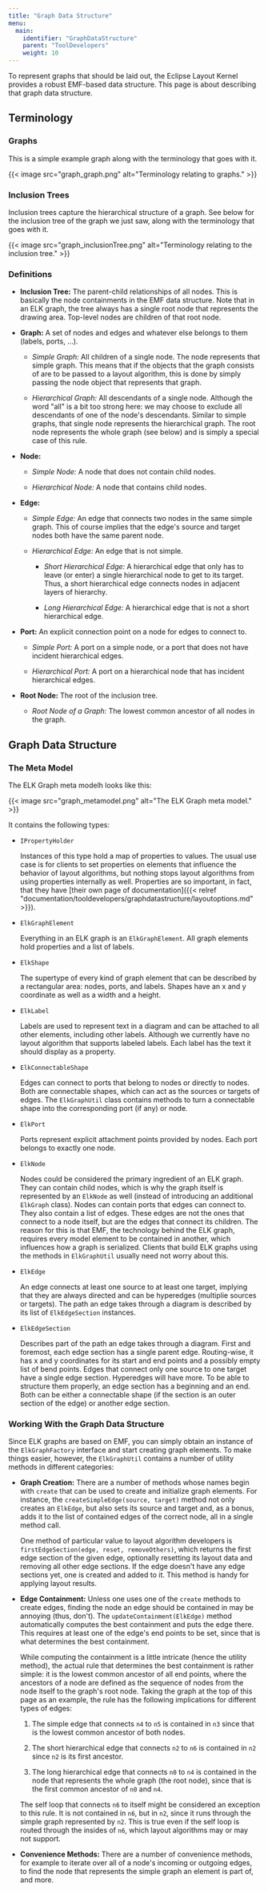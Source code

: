 ```yaml
---
title: "Graph Data Structure"
menu:
  main:
    identifier: "GraphDataStructure"
    parent: "ToolDevelopers"
    weight: 10
---
```


To represent graphs that should be laid out, the Eclipse Layout Kernel provides a robust EMF-based data structure. This page is about describing that graph data structure.

## Terminology

### Graphs

This is a simple example graph along with the terminology that goes with it.

{{< image src="graph_graph.png" alt="Terminology relating to graphs." >}}


### Inclusion Trees

Inclusion trees capture the hierarchical structure of a graph. See below for the inclusion tree of the graph we just saw, along with the terminology that goes with it.

{{< image src="graph_inclusionTree.png" alt="Terminology relating to the inclusion tree." >}}


### Definitions

* **Inclusion Tree:** The parent-child relationships of all nodes. This is basically the node containments in the EMF data structure. Note that in an ELK graph, the tree always has a single root node that represents the drawing area. Top-level nodes are children of that root node.

* **Graph:** A set of nodes and edges and whatever else belongs to them (labels, ports, ...).

    * *Simple Graph:* All children of a single node. The node represents that simple graph. This means that if the objects that the graph consists of are to be passed to a layout algorithm, this is done by simply passing the node object that represents that graph.

    * *Hierarchical Graph:* All descendants of a single node. Although the word "all" is a bit too strong here: we may choose to exclude all descendants of one of the node's descendants. Similar to simple graphs, that single node represents the hierarchical graph. The root node represents the whole graph (see below) and is simply a special case of this rule.

* **Node:**

    * *Simple Node:* A node that does not contain child nodes.

    * *Hierarchical Node:* A node that contains child nodes.

* **Edge:**

    * *Simple Edge:* An edge that connects two nodes in the same simple graph. This of course implies that the edge's source and target nodes both have the same parent node.

    * *Hierarchical Edge:* An edge that is not simple.

        * *Short Hierarchical Edge:* A hierarchical edge that only has to leave (or enter) a single hierarchical node to get to its target. Thus, a short hierarchical edge connects nodes in adjacent layers of hierarchy.

        * *Long Hierarchical Edge:* A hierarchical edge that is not a short hierarchical edge.

* **Port:** An explicit connection point on a node for edges to connect to.

    * *Simple Port:* A port on a simple node, or a port that does not have incident hierarchical edges.

    * *Hierarchical Port:* A port on a hierarchical node that has incident hierarchical edges.

* **Root Node:** The root of the inclusion tree.

    * *Root Node of a Graph:* The lowest common ancestor of all nodes in the graph.


## Graph Data Structure

### The Meta Model

The ELK Graph meta modelh looks like this:

{{< image src="graph_metamodel.png" alt="The ELK Graph meta model." >}}

It contains the following types:

* `IPropertyHolder`

    Instances of this type hold a map of properties to values. The usual use case is for clients to set properties on elements that influence the behavior of layout algorithms, but nothing stops layout algorithms from using properties internally as well. Properties are so important, in fact, that they have [their own page of documentation]({{< relref "documentation/tooldevelopers/graphdatastructure/layoutoptions.md" >}}).

* `ElkGraphElement`

    Everything in an ELK graph is an `ElkGraphElement`. All graph elements hold properties and a list of labels.

* `ElkShape`

    The supertype of every kind of graph element that can be described by a rectangular area: nodes, ports, and labels. Shapes have an x and y coordinate as well as a width and a height.

* `ElkLabel`

    Labels are used to represent text in a diagram and can be attached to all other elements, including other labels. Although we currently have no layout algorithm that supports labeled labels. Each label has the text it should display as a property.

* `ElkConnectableShape`

    Edges can connect to ports that belong to nodes or directly to nodes. Both are connectable shapes, which can act as the sources or targets of edges. The `ElkGraphUtil` class contains methods to turn a connectable shape into the corresponding port (if any) or node.

* `ElkPort`

    Ports represent explicit attachment points provided by nodes. Each port belongs to exactly one node.

* `ElkNode`

    Nodes could be considered the primary ingredient of an ELK graph. They can contain child nodes, which is why the graph itself is represented by an `ElkNode` as well (instead of introducing an additional `ElkGraph` class). Nodes can contain ports that edges can connect to. They also contain a list of edges. These edges are not the ones that connect to a node itself, but are the edges that connect its children. The reason for this is that EMF, the technology behind the ELK graph, requires every model element to be contained in another, which influences how a graph is serialized. Clients that build ELK graphs using the methods in `ElkGraphUtil` usually need not worry about this.

* `ElkEdge`

    An edge connects at least one source to at least one target, implying that they are always directed and can be hyperedges (multiplie sources or targets). The path an edge takes through a diagram is described by its list of `ElkEdgeSection` instances.

* `ElkEdgeSection`

    Describes part of the path an edge takes through a diagram. First and foremost, each edge section has a single parent edge. Routing-wise, it has x and y coordinates for its start and end points and a possibly empty list of bend points. Edges that connect only one source to one target have a single edge section. Hyperedges will have more. To be able to structure them properly, an edge section has a beginning and an end. Both can be either a connectable shape (if the section is an outer section of the edge) or another edge section.


### Working With the Graph Data Structure

Since ELK graphs are based on EMF, you can simply obtain an instance of the `ElkGraphFactory` interface and start creating graph elements. To make things easier, however, the `ElkGraphUtil` contains a number of utility methods in different categories:

* **Graph Creation:** There are a number of methods whose names begin with `create` that can be used to create and initialize graph elements. For instance, the `createSimpleEdge(source, target)` method not only creates an `ElkEdge`, but also sets its source and target and, as a bonus, adds it to the list of contained edges of the correct node, all in a single method call.

    One method of particular value to layout algorithm developers is `firstEdgeSection(edge, reset, removeOthers)`, which returns the first edge section of the given edge, optionally resetting its layout data and removing all other edge sections. If the edge doesn't have any edge sections yet, one is created and added to it. This method is handy for applying layout results.

* **Edge Containment:** Unless one uses one of the `create` methods to create edges, finding the node an edge should be contained in may be annoying (thus, don't). The `updateContainment(ElkEdge)` method automatically computes the best containment and puts the edge there. This requires at least one of the edge's end points to be set, since that is what determines the best containment.

    While computing the containment is a little intricate (hence the utility method), the actual rule that determines the best containment is rather simple: it is the lowest common ancestor of all end points, where the ancestors of a node are defined as the sequence of nodes from the node itself to the graph's root node. Taking the graph at the top of this page as an example, the rule has the following implications for different types of edges:

    1. The simple edge that connects `n4` to `n5` is contained in `n3` since that is the lowest common ancestor of both nodes.

    1. The short hierarchical edge that connects `n2` to `n6` is contained in `n2` since `n2` is its first ancestor.

    1. The long hierarchical edge that connects `n0` to `n4` is contained in the node that represents the whole graph (the root node), since that is the first common ancestor of `n0` and `n4`.

    The self loop that connects `n6` to itself might be considered an exception to this rule. It is not contained in `n6`, but in `n2`, since it runs through the simple graph represented by `n2`. This is true even if the self loop is routed through the insides of `n6`, which layout algorithms may or may not support.

* **Convenience Methods:** There are a number of convenience methods, for example to iterate over all of a node's incoming or outgoing edges, to find the node that represents the simple graph an element is part of, and more.

